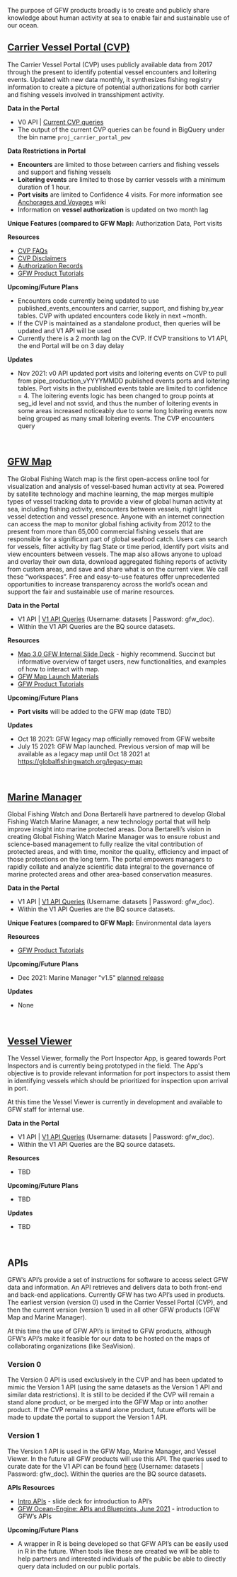 The purpose of GFW products broadly is to create and publicly share knowledge about human activity at sea to enable fair and sustainable use of our ocean.

## [Carrier Vessel Portal (CVP)](https://globalfishingwatch.org/carrier-vessel-portal/)

The Carrier Vessel Portal (CVP) uses publicly available data from 2017 through the present to identify potential vessel encounters and loitering events. Updated with new data monthly, it synthesizes fishing registry information to create a picture of potential authorizations for both carrier and fishing vessels involved in transshipment activity. 

**Data in the Portal**
+ V0 API | [Current CVP queries](https://github.com/GlobalFishingWatch/pipe-carrier-portal/tree/master/assets/bigquery)
+ The output of the current CVP queries can be found in BigQuery under the bin name `proj_carrier_portal_pew`

**Data Restrictions in Portal**
+ **Encounters** are limited to those between carriers and fishing vessels and support and fishing vessels
+ **Loitering events** are limited to those by carrier vessels with a minimum duration of 1 hour. 
+ **Port visits** are limited to Confidence 4 visits. For more information see [Anchorages and Voyages](https://github.com/GlobalFishingWatch/bigquery-documentation-wf827/wiki/Anchorages-and-voyages) wiki 
+ Information on **vessel authorization** is updated on two month lag 

**Unique Features (compared to GFW Map):** Authorization Data, Port visits

**Resources**
+ [CVP FAQs](https://globalfishingwatch.org/help-faqs/)
+ [CVP Disclaimers](https://globalfishingwatch.org/carrier-vessel-portal-disclaimers/)
+ [Authorization Records](https://globalfishingwatch.org/authorization-records/)
+ [GFW Product Tutorials](https://globalfishingwatch.org/tutorials/)

**Upcoming/Future Plans**
+ Encounters code currently being updated to use published_events_encounters and carrier, support, and fishing by_year tables. CVP with updated encounters code likely in next ~month. 
+ If the CVP is maintained as a standalone product, then queries will be updated and V1 API will be used
+ Currently there is a 2 month lag on the CVP. If CVP transitions to V1 API, the end Portal will be on 3 day delay

**Updates**
+ Nov 2021: v0 API updated port visits and loitering events on CVP to pull from pipe_production_vYYYYMMDD published events ports and loitering tables. Port visits in the published events table are limited to confidence = 4. The loitering events logic has been changed to group points at seg_id level and not ssvid, and thus the number of loitering events in some areas increased noticeably due to some long loitering events now being grouped as many small loitering events. The CVP encounters query 
<br>

## [GFW Map](https://globalfishingwatch.org/map/) 
The Global Fishing Watch map is the first open-access online tool for visualization and analysis of vessel-based human activity at sea. Powered by satellite technology and machine learning, the map merges multiple types of vessel tracking data to provide a view of global human activity at sea, including fishing activity, encounters between vessels, night light vessel detection and vessel presence. Anyone with an internet connection can access the map to monitor global fishing activity from 2012 to the present from more than 65,000 commercial fishing vessels that are responsible for a significant part of global seafood catch. Users can search for vessels, filter activity by flag State or time period, identify port visits and view encounters between vessels. The map also allows anyone to upload and overlay their own data, download aggregated fishing reports of activity from custom areas, and save and share what is on the current view. We call these “workspaces”. Free and easy-to-use features offer unprecedented opportunities to increase transparency across the world’s ocean and support the fair and sustainable use of marine resources.

**Data in the Portal**
+ V1 API | [V1 API Queries](https://datasets.globalfishingwatch.org/)  (Username: datasets | Password: gfw_doc). 
+ Within the V1 API Queries are the BQ source datasets.


**Resources**
+ [Map 3.0 GFW Internal Slide Deck](https://docs.google.com/presentation/d/1aexIaw_Gw_LpBVJf2O1elapq-wZ5iAu5q8aJcg3yXrA/edit?usp=sharing) - highly recommend. Succinct but informative overview of target users, new functionalities, and examples of how to interact with map.
+ [GFW Map Launch Materials](https://docs.google.com/document/d/18Thsx0ebYzyvm8JZoKm6LtrrfOfI6WZHcnG3FyAdLrE/edit)
+ [GFW Product Tutorials](https://globalfishingwatch.org/tutorials/)

**Upcoming/Future Plans**
+ **Port visits** will be added to the GFW map (date TBD)

**Updates**
+ Oct 18 2021: GFW legacy map officially removed from GFW website
+ July 15 2021: GFW Map launched. Previous version of map will be available as a legacy map until Oct 18 2021 at https://globalfishingwatch.org/legacy-map
<br>

## [Marine Manager](https://globalfishingwatch.org/marine-manager-portal/)
Global Fishing Watch and Dona Bertarelli have partnered to develop Global Fishing Watch Marine Manager, a new technology portal that will help improve insight into marine protected areas. Dona Bertarelli’s vision in creating Global Fishing Watch Marine Manager was to ensure robust and science-based management to fully realize the vital contribution of protected areas, and with time, monitor the quality, efficiency and impact of those protections on the long term. The portal empowers managers to rapidly collate and analyze scientific data integral to the governance of marine protected areas and other area-based conservation measures.

**Data in the Portal**
+ V1 API | [V1 API Queries](https://datasets.globalfishingwatch.org/)  (Username: datasets | Password: gfw_doc). 
+ Within the V1 API Queries are the BQ source datasets.

**Unique Features (compared to GFW Map):** Environmental data layers

**Resources**
+ [GFW Product Tutorials](https://globalfishingwatch.org/tutorials/)

**Upcoming/Future Plans**
+ Dec 2021: Marine Manager "v1.5" [planned release](https://docs.google.com/document/d/1zndSgeY_kZN8yzRuLkquQ4b5CiJiohG8b6A1GpiFxVg/edit)

**Updates**
+ None
<br>

## [Vessel Viewer](https://globalfishingwatch.org/vessel-viewer)
The Vessel Viewer, formally the Port Inspector App, is geared towards Port Inspectors and is currently being prototyped in the field. The App's objective is to provide relevant information for port inspectors to assist them in identifying vessels which should be prioritized for inspection upon arrival in port.

At this time the Vessel Viewer is currently in development and available to GFW staff for internal use. 

**Data in the Portal**
+ V1 API | [V1 API Queries](https://datasets.globalfishingwatch.org/)  (Username: datasets | Password: gfw_doc). 
+ Within the V1 API Queries are the BQ source datasets.

**Resources**
+ TBD

**Upcoming/Future Plans**
+ TBD

**Updates**
+ TBD
<br> 

## APIs

GFW’s API’s provide a set of instructions for software to access select GFW data and information. An API retrieves and delivers data to both front-end and back-end applications. Currently GFW has two API’s used in products. The earliest version (version 0) used in the Carrier Vessel Portal (CVP), and then the current version (version 1) used in all other GFW products (GFW Map and Marine Manager).

At this time the use of GFW API’s is limited to GFW products, although GFW’s API’s make it feasible for our data to be hosted on the maps of collaborating organizations (like SeaVision). 

### Version 0
The Version 0 API is used exclusively in the CVP and has been updated to mimic the Version 1 API (using the same datasets as the Version 1 API and similar data restrictions). It is still to be decided if the CVP will remain a stand alone product, or be merged into the GFW Map or into another product. If the CVP remains a stand alone product, future efforts will be made to update the portal to support the Version 1 API. 

### Version 1 
The Version 1 API is used in the GFW Map, Marine Manager, and Vessel Viewer. In the future all GFW products will use this API. The queries used to curate date for the V1 API can be found [here](https://datasets.globalfishingwatch.org/)  (Username: datasets | Password: gfw_doc). Within the queries are the BQ source datasets.

**APIs Resources**
+ [Intro APIs](https://docs.google.com/document/d/1CWVXqZpyutLOUO5YyACBzftUiEIxug7EPd8PXsadEE8/edit?usp=sharing) - slide deck for introduction to API’s <br>
+ [GFW Ocean-Engine: APIs and Blueprints, June 2021](https://docs.google.com/presentation/d/1E6h00EUEEr2HRAAXm3rJUwrF6NcM52t8S0n_yinJbqw/edit#slide=id.gc69f7383cc_0_1092) - introduction to GFW’s APIs 

**Upcoming/Future Plans**
+ A wrapper in R is being developed so that GFW API’s can be easily used in R in the future. When tools like these are created we will be able to help partners and interested individuals of the public be able to directly query data included on our public portals.

